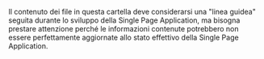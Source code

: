 Il contenuto dei file in questa cartella deve considerarsi una "linea guidea"
seguita durante lo sviluppo della Single Page Application, ma bisogna prestare
attenzione perché le informazioni contenute potrebbero non essere perfettamente
aggiornate allo stato effettivo della Single Page Application.